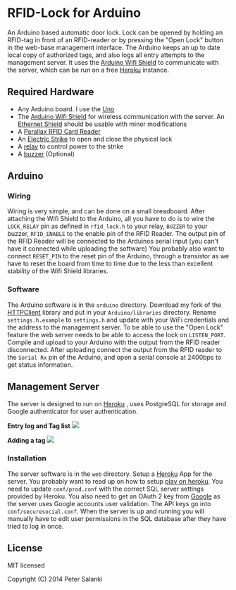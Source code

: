 # RFID-Lock for Arduino

An Arduino based automatic door lock. Lock can be opened by holding an RFID-tag in front of an RFID-reader or by pressing the "Open Lock" button in the web-base management interface. The Arduino keeps an up to date local copy of authorized tags, and also logs all entry attempts to the management server. It uses the [Arduino Wifi Shield](https://www.sparkfun.com/products/11287) to communicate with the server, which can be run on a free [Heroku](https://www.heroku.com/) instance.


## Required Hardware
* Any Arduino board. I use the [Uno](http://arduino.cc/en/Main/ArduinoBoardUno#.Uw-68PSwL9k)
* The [Arduino Wifi Shield](https://www.sparkfun.com/products/11287) for wireless communication with the server. An [Ethernet Shield](http://arduino.cc/en/Main/ArduinoEthernetShield#.Uw-7hPSwL9k) should be usable with minor modifications
* A [Parallax RFID Card Reader](http://www.parallax.com/StoreSearchResults/tabid/768/txtSearch/28140/List/0/SortField/4/ProductID/114/Default.aspx)
* An [Electric Strike](http://www.ebay.com/itm/Door-Fail-Secure-access-control-Electric-Strike-v6-NO-/160364888288?pt=LH_DefaultDomain_0&hash=item25567e00e0) to open and close the physical lock
* A [relay](http://www.sparkfun.com/products/100) to control power to the strike
* A [buzzer](https://www.sparkfun.com/products/7950) (Optional)

## Arduino
### Wiring
Wiring is very simple, and can be done on a small breadboard. After attaching the Wifi Shield to the Arduino, all you have to do is to wire the `LOCK_RELAY` pin as defined in `rfid_lock.h` to your relay, `BUZZER` to your buzzer, `RFID_ENABLE` to the enable pin of the RFID Reader. The output pin of the RFID Reader will be connected to the Arduinos serial input (you can't have it connected while uploading the software) You probably also want to connect `RESET_PIN` to the reset pin of the Arduino, through a transistor as we have to reset the board from time to time due to the less than excellent stability of the Wifi Shield libraries.

### Software
The Arduino software is in the `arduino` directory. Download my fork of the [HTTPClient](https://github.com/salanki/HTTPClient) library and put in your `Arduino/libraries` directory. Rename `settings.h.example` to `settings.h` and update with your WiFi credentials and the address to the management server. To be able to use the "Open Lock" feature the web server needs to be able to access the lock on `LISTEN_PORT`. Compile and upload to your Arduino with the output from the RFID reader disconnected. After uploading connect the output from the RFID reader to the `Serial Rx` pin of the Arduino, and open a serial console at 2400bps to get status information.

## Management Server
The server is designed to run on [Heroku](https://www.heroku.com/) , uses PostgreSQL for storage and Google authenticator for user authentication.

**Entry log and Tag list**
![](https://raw.github.com/salanki/rfidlock/master/main_screenshot.png)

**Adding a tag**
![](https://raw.github.com/salanki/rfidlock/master/add_tag_screenshot.png)

### Installation
The server software is in the `web` directory. Setup a [Heroku](https://www.heroku.com/) App for the server. You probably want to read up on how to setup [play on heroku](http://www.playframework.com/documentation/2.2.x/ProductionHeroku). You need to update `conf/prod.conf` with the correct SQL server settings provided by Heroku. You also need to get an OAuth 2 key from [Google](https://developers.google.com/api-client-library/python/guide/aaa_oauth) as the server uses Google accounts user validation. The API keys go into `conf/securesocial.conf`. When the server is up and running you will manually have to edit user permissions in the SQL database after they have tried to log in once.

## License

MIT licensed

Copyright (C) 2014 Peter Salanki
